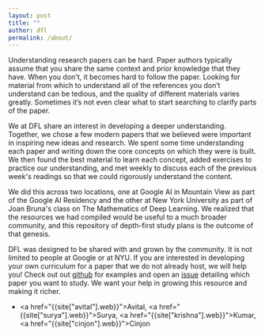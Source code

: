 ```yaml
---
layout: post
title: ""
author: dfl
permalink: /about/
---
```


Understanding research papers can be hard. Paper authors typically assume that 
you share the same context and prior knowledge that they have. When you don't, 
it becomes hard to follow the paper. Looking for material from which to 
understand all of the references you don’t understand can be tedious, and the 
quality of different materials varies greatly. Sometimes it’s not even clear 
what to start searching to clarify parts of the paper.

We at DFL share an interest in developing a deeper understanding. Together, we 
chose a few modern papers that we believed were important in inspiring new ideas 
and research. We spent some time understanding each paper and writing down the 
core concepts on which they were is built. We then found the best material to 
learn each concept, added exercises to practice our understanding, and met 
weekly to discuss each of the previous week's readings so that we could 
rigorously understand the content. 

We did this across two locations, one at Google AI in Mountain View as part of 
the Google AI Residency and the other at New York University as part of Joan 
Bruna's class on The Mathematics of Deep Learning. We realized that the resources 
we had compiled would be useful to a much broader community, and this repository 
of depth-first study plans is the outcome of that genesis.

DFL was designed to be shared with and grown by the community. It is not limited
to people at Google or at NYU. If you are interested in developing your own 
curriculum for a paper that we do not already host, we will help you! Check out out
<a href="https://github.com/depthfirstlearning/depthfirstlearning.com#contributing">github</a>
for examples and open an <a href="https://github.com/depthfirstlearning/depthfirstlearning.com/issues">issue</a>
detailing which paper you want to study. We want your help in growing this resource
and making it richer.

- <a href="{{site["avital"].web}}">Avital</a>, <a href="{{site["surya"].web}}">Surya</a>, 
<a href="{{site["krishna"].web}}">Kumar</a>, <a href="{{site["cinjon"].web}}">Cinjon</a>
